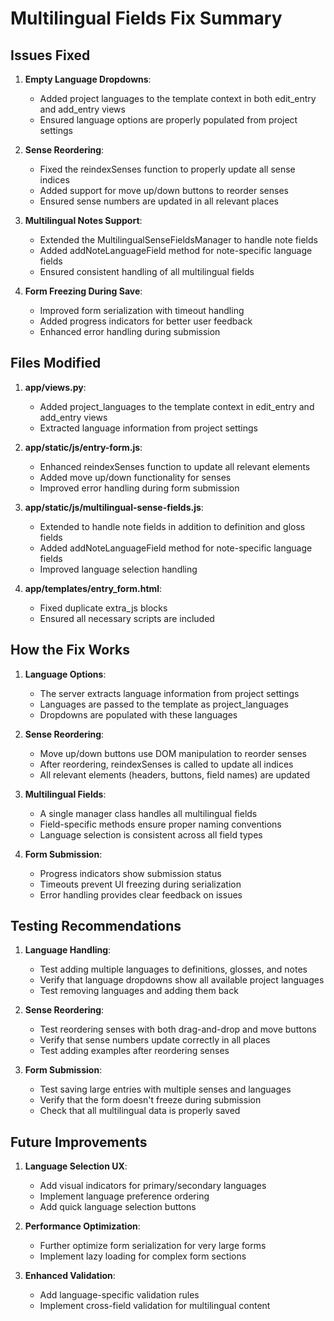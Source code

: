 # Multilingual Fields Fix Summary

## Issues Fixed

1. **Empty Language Dropdowns**:
   - Added project languages to the template context in both edit_entry and add_entry views
   - Ensured language options are properly populated from project settings

2. **Sense Reordering**:
   - Fixed the reindexSenses function to properly update all sense indices
   - Added support for move up/down buttons to reorder senses
   - Ensured sense numbers are updated in all relevant places

3. **Multilingual Notes Support**:
   - Extended the MultilingualSenseFieldsManager to handle note fields
   - Added addNoteLanguageField method for note-specific language fields
   - Ensured consistent handling of all multilingual fields

4. **Form Freezing During Save**:
   - Improved form serialization with timeout handling
   - Added progress indicators for better user feedback
   - Enhanced error handling during submission

## Files Modified

1. **app/views.py**:
   - Added project_languages to the template context in edit_entry and add_entry views
   - Extracted language information from project settings

2. **app/static/js/entry-form.js**:
   - Enhanced reindexSenses function to update all relevant elements
   - Added move up/down functionality for senses
   - Improved error handling during form submission

3. **app/static/js/multilingual-sense-fields.js**:
   - Extended to handle note fields in addition to definition and gloss fields
   - Added addNoteLanguageField method for note-specific language fields
   - Improved language selection handling

4. **app/templates/entry_form.html**:
   - Fixed duplicate extra_js blocks
   - Ensured all necessary scripts are included

## How the Fix Works

1. **Language Options**:
   - The server extracts language information from project settings
   - Languages are passed to the template as project_languages
   - Dropdowns are populated with these languages

2. **Sense Reordering**:
   - Move up/down buttons use DOM manipulation to reorder senses
   - After reordering, reindexSenses is called to update all indices
   - All relevant elements (headers, buttons, field names) are updated

3. **Multilingual Fields**:
   - A single manager class handles all multilingual fields
   - Field-specific methods ensure proper naming conventions
   - Language selection is consistent across all field types

4. **Form Submission**:
   - Progress indicators show submission status
   - Timeouts prevent UI freezing during serialization
   - Error handling provides clear feedback on issues

## Testing Recommendations

1. **Language Handling**:
   - Test adding multiple languages to definitions, glosses, and notes
   - Verify that language dropdowns show all available project languages
   - Test removing languages and adding them back

2. **Sense Reordering**:
   - Test reordering senses with both drag-and-drop and move buttons
   - Verify that sense numbers update correctly in all places
   - Test adding examples after reordering senses

3. **Form Submission**:
   - Test saving large entries with multiple senses and languages
   - Verify that the form doesn't freeze during submission
   - Check that all multilingual data is properly saved

## Future Improvements

1. **Language Selection UX**:
   - Add visual indicators for primary/secondary languages
   - Implement language preference ordering
   - Add quick language selection buttons

2. **Performance Optimization**:
   - Further optimize form serialization for very large forms
   - Implement lazy loading for complex form sections

3. **Enhanced Validation**:
   - Add language-specific validation rules
   - Implement cross-field validation for multilingual content